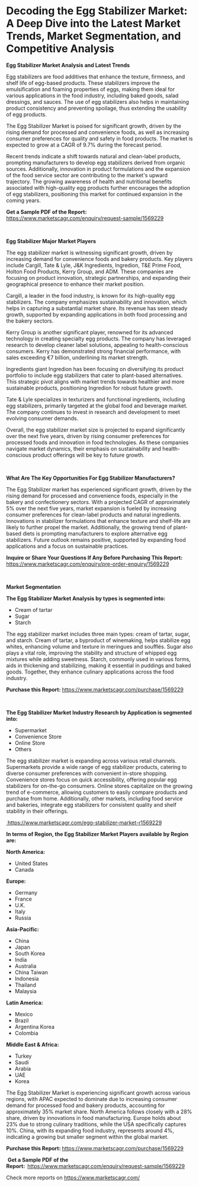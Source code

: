 <p><h1>Decoding the Egg Stabilizer Market: A Deep Dive into the Latest Market Trends, Market Segmentation, and Competitive Analysis</h1></p><p><strong>Egg Stabilizer Market Analysis and Latest Trends</strong></p>
<p><p>Egg stabilizers are food additives that enhance the texture, firmness, and shelf life of egg-based products. These stabilizers improve the emulsification and foaming properties of eggs, making them ideal for various applications in the food industry, including baked goods, salad dressings, and sauces. The use of egg stabilizers also helps in maintaining product consistency and preventing spoilage, thus extending the usability of egg products.</p><p>The Egg Stabilizer Market is poised for significant growth, driven by the rising demand for processed and convenience foods, as well as increasing consumer preferences for quality and safety in food products. The market is expected to grow at a CAGR of 9.7% during the forecast period. </p><p>Recent trends indicate a shift towards natural and clean-label products, prompting manufacturers to develop egg stabilizers derived from organic sources. Additionally, innovation in product formulations and the expansion of the food service sector are contributing to the market's upward trajectory. The growing awareness of health and nutritional benefits associated with high-quality egg products further encourages the adoption of egg stabilizers, positioning this market for continued expansion in the coming years.</p></p>
<p><strong>Get a Sample PDF of the Report:&nbsp;</strong> <a href="https://www.marketscagr.com/enquiry/request-sample/1569229?utm_campaign=3263&utm_medium=2&utm_source=Github&utm_content=ia&utm_term=25032025&utm_id=egg-stabilizer">https://www.marketscagr.com/enquiry/request-sample/1569229</a></p>
<p>&nbsp;</p>
<p><strong>Egg Stabilizer Major Market Players</strong></p>
<p><p>The egg stabilizer market is witnessing significant growth, driven by increasing demand for convenience foods and bakery products. Key players include Cargill, Tate & Lyle, J&K Ingredients, Ingredion, T&E Prime Food, Holton Food Products, Kerry Group, and ADM. These companies are focusing on product innovation, strategic partnerships, and expanding their geographical presence to enhance their market position.</p><p>Cargill, a leader in the food industry, is known for its high-quality egg stabilizers. The company emphasizes sustainability and innovation, which helps in capturing a substantial market share. Its revenue has seen steady growth, supported by expanding applications in both food processing and the bakery sectors.</p><p>Kerry Group is another significant player, renowned for its advanced technology in creating specialty egg products. The company has leveraged research to develop cleaner label solutions, appealing to health-conscious consumers. Kerry has demonstrated strong financial performance, with sales exceeding €7 billion, underlining its market strength.</p><p>Ingredients giant Ingredion has been focusing on diversifying its product portfolio to include egg stabilizers that cater to plant-based alternatives. This strategic pivot aligns with market trends towards healthier and more sustainable products, positioning Ingredion for robust future growth.</p><p>Tate & Lyle specializes in texturizers and functional ingredients, including egg stabilizers, primarily targeted at the global food and beverage market. The company continues to invest in research and development to meet evolving consumer demands.</p><p>Overall, the egg stabilizer market size is projected to expand significantly over the next five years, driven by rising consumer preferences for processed foods and innovation in food technologies. As these companies navigate market dynamics, their emphasis on sustainability and health-conscious product offerings will be key to future growth.</p></p>
<p>&nbsp;</p>
<p><strong>What Are The Key Opportunities For Egg Stabilizer Manufacturers?</strong></p>
<p><p>The Egg Stabilizer market has experienced significant growth, driven by the rising demand for processed and convenience foods, especially in the bakery and confectionery sectors. With a projected CAGR of approximately 5% over the next five years, market expansion is fueled by increasing consumer preferences for clean-label products and natural ingredients. Innovations in stabilizer formulations that enhance texture and shelf-life are likely to further propel the market. Additionally, the growing trend of plant-based diets is prompting manufacturers to explore alternative egg stabilizers. Future outlook remains positive, supported by expanding food applications and a focus on sustainable practices.</p></p>
<p><strong>Inquire or Share Your Questions If Any Before Purchasing This Report:</strong> <a href="https://www.marketscagr.com/enquiry/pre-order-enquiry/1569229?utm_campaign=3263&utm_medium=2&utm_source=Github&utm_content=ia&utm_term=25032025&utm_id=egg-stabilizer">https://www.marketscagr.com/enquiry/pre-order-enquiry/1569229</a></p>
<p>&nbsp;</p>
<p><strong>Market Segmentation</strong></p>
<p><strong>The Egg Stabilizer Market Analysis by types is segmented into:</strong></p>
<p><ul><li>Cream of tartar</li><li>Sugar</li><li>Starch</li></ul></p>
<p><p>The egg stabilizer market includes three main types: cream of tartar, sugar, and starch. Cream of tartar, a byproduct of winemaking, helps stabilize egg whites, enhancing volume and texture in meringues and soufflés. Sugar also plays a vital role, improving the stability and structure of whipped egg mixtures while adding sweetness. Starch, commonly used in various forms, aids in thickening and stabilizing, making it essential in puddings and baked goods. Together, they enhance culinary applications across the food industry.</p></p>
<p><strong>Purchase this Report:&nbsp;</strong><a href="https://www.marketscagr.com/purchase/1569229?utm_campaign=3263&utm_medium=2&utm_source=Github&utm_content=ia&utm_term=25032025&utm_id=egg-stabilizer">https://www.marketscagr.com/purchase/1569229</a></p>
<p>&nbsp;</p>
<p><strong>The Egg Stabilizer Market Industry Research by Application is segmented into:</strong></p>
<p><ul><li>Supermarket</li><li>Convenience Store</li><li>Online Store</li><li>Others</li></ul></p>
<p><p>The egg stabilizer market is expanding across various retail channels. Supermarkets provide a wide range of egg stabilizer products, catering to diverse consumer preferences with convenient in-store shopping. Convenience stores focus on quick accessibility, offering popular egg stabilizers for on-the-go consumers. Online stores capitalize on the growing trend of e-commerce, allowing customers to easily compare products and purchase from home. Additionally, other markets, including food service and bakeries, integrate egg stabilizers for consistent quality and shelf stability in their offerings.</p></p>
<p><a href="https://www.marketscagr.com/egg-stabilizer-market-r1569229?utm_campaign=3263&utm_medium=2&utm_source=Github&utm_content=ia&utm_term=25032025&utm_id=egg-stabilizer">&nbsp;https://www.marketscagr.com/egg-stabilizer-market-r1569229</a></p>
<p><strong>In terms of Region, the Egg Stabilizer Market Players available by Region are:</strong></p>
<p>
    <p> <strong> North America: </strong>
        <ul>
            <li>United States</li>
            <li>Canada</li>
        </ul>
        </p> 
    <p> <strong> Europe: </strong>
        <ul>
            <li>Germany</li>
            <li>France</li>
            <li>U.K.</li>
            <li>Italy</li>
            <li>Russia</li>
        </ul>
        </p> 
    <p> <strong> Asia-Pacific: </strong>
        <ul>
            <li>China</li>
            <li>Japan</li>
            <li>South Korea</li>
            <li>India</li>
            <li>Australia</li>
            <li>China Taiwan</li>
            <li>Indonesia</li>
            <li>Thailand</li>
            <li>Malaysia</li>
        </ul>
        </p> 
    <p> <strong> Latin America: </strong>
        <ul>
            <li>Mexico</li>
            <li>Brazil</li>
            <li>Argentina Korea</li>
            <li>Colombia</li>
        </ul>
        </p> 
    <p> <strong> Middle East & Africa: </strong>
        <ul>
            <li>Turkey</li>
            <li>Saudi</li>
            <li>Arabia</li>
            <li>UAE</li>
            <li>Korea</li>
        </ul>
    </p>
    </p>
<p><p>The Egg Stabilizer Market is experiencing significant growth across various regions, with APAC expected to dominate due to increasing consumer demand for processed food and bakery products, accounting for approximately 35% market share. North America follows closely with a 28% share, driven by innovations in food manufacturing. Europe holds about 23% due to strong culinary traditions, while the USA specifically captures 10%. China, with its expanding food industry, represents around 4%, indicating a growing but smaller segment within the global market.</p></p>
<p><strong>Purchase this Report: </strong><a href="https://www.marketscagr.com/purchase/1569229?utm_campaign=3263&utm_medium=2&utm_source=Github&utm_content=ia&utm_term=25032025&utm_id=egg-stabilizer">https://www.marketscagr.com/purchase/1569229</a></p>
<p>&nbsp;<strong>Get a Sample PDF of the Report:&nbsp;&nbsp;</strong><a href="https://www.marketscagr.com/enquiry/request-sample/1569229?utm_campaign=3263&utm_medium=2&utm_source=Github&utm_content=ia&utm_term=25032025&utm_id=egg-stabilizer">https://www.marketscagr.com/enquiry/request-sample/1569229</a></p>
<p><strong></strong></p>
<p>Check more reports on <a href="https://www.marketscagr.com/?utm_campaign=3263&utm_medium=2&utm_source=Github&utm_content=ia&utm_term=25032025&utm_id=egg-stabilizer">https://www.marketscagr.com/</a></p>